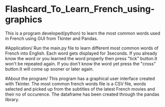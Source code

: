 # Flashcard_To_Learn_French_using-graphics
This is a program developed(python) to learn the most common words used in French using GUI from Tkinter and Pandas.

#Application/
Run the main.py file to learn different most common words of French into English.
Each word gets displayed for 3seconds.
If you already know the word or you learned the word properly then press "tick" button.It won't be repeated again.
If you don't know the word yet press the "cross" button.It will come up sooner or later again.

#About the program/
This program has a graphical user interface created with Tkinter.
The most common french words file is a CSV file, words selected and picked up from the subtitles of the latest French movies and their no of occurence.
The dataframe has been created through the pandas library.


